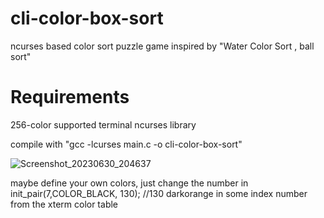 # cli-color-box-sort
ncurses based color sort puzzle game inspired by "Water Color Sort , ball sort"

# Requirements
256-color supported terminal
ncurses library

compile with "gcc -lcurses main.c -o cli-color-box-sort"


![Screenshot_20230630_204637](https://github.com/mountaindragonredblue/cli-color-box-sort/assets/138247749/a0925a06-16b3-4a12-b266-5d1907ba09df)


maybe define your own colors, just change the number in
init_pair(7,COLOR_BLACK, 130); //130 darkorange 
in some index number from the xterm color table
